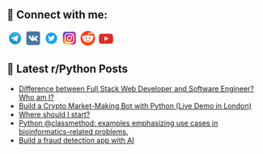 ## 🔎 Connect with me:
[<img src="https://github.com/bullbesh/bullbesh/blob/main/images/Telegram.png" width="32" height="32" />](https://t.me/bullbesh)
[<img src="https://github.com/bullbesh/bullbesh/blob/main/images/VK.png" width="32" height="32" />](https://vk.com/bullbesh)
[<img src="https://github.com/bullbesh/bullbesh/blob/main/images/Twitter.png" width="32" height="32" />](https://twitter.com/bullbesh1)
[<img src="https://github.com/bullbesh/bullbesh/blob/main/images/Instagram.png" width="32" height="32" />](https://www.instagram.com/bullbesh)
[<img src="https://github.com/bullbesh/bullbesh/blob/main/images/Reddit.png" width="32" height="32" />](https://www.reddit.com/user/bullbesh)
[<img src="https://github.com/bullbesh/bullbesh/blob/main/images/YouTube.png" width="32" height="32" />](https://www.youtube.com/channel/UCtfjRs6uzgq5mfm8S06WTcg)

## 📕 Latest r/Python Posts
<!-- BLOG-POST-LIST:START -->
- [Difference between Full Stack Web Developer and Software Engineer? Who am I?](https://www.reddit.com/r/Python/comments/1gv1lo9/difference_between_full_stack_web_developer_and/)
- [Build a Crypto Market-Making Bot with Python &lpar;Live Demo in London&rpar;](https://www.reddit.com/r/Python/comments/1gv1cfe/build_a_crypto_marketmaking_bot_with_python_live/)
- [Where should I start?](https://www.reddit.com/r/Python/comments/1gv034r/where_should_i_start/)
- [Python @classmethod: examples emphasizing use cases in bioinformatics-related problems.](https://www.reddit.com/r/Python/comments/1guzcuf/python_classmethod_examples_emphasizing_use_cases/)
- [Build a fraud detection app with AI](https://www.reddit.com/r/Python/comments/1gux1d4/build_a_fraud_detection_app_with_ai/)
<!-- BLOG-POST-LIST:END -->
